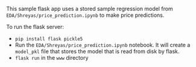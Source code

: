 This sample flask app uses a stored sample regression model from
`EDA/Shreyas/price_prediction.ipynb` to make price predictions.

To run the flask server:

 - `pip install flask pickle5`
 - Run the `EDA/Shreyas/price_prediction.ipynb` notebook. It will create a
   `model_pkl` file that stores the model that is read from disk by flask.
 - `flask run` in the `www` directory
